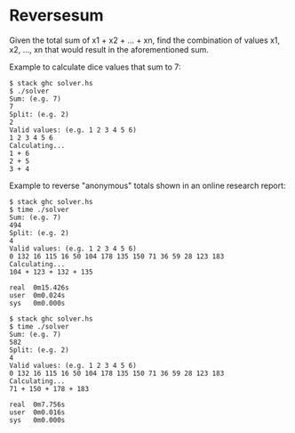 # Reversesum

Given the total sum of x1 + x2 + ... + xn, find the combination of values x1, x2, ..., xn that would result in the aforementioned sum.

Example to calculate dice values that sum to 7:

```
$ stack ghc solver.hs
$ ./solver
Sum: (e.g. 7)
7
Split: (e.g. 2)
2
Valid values: (e.g. 1 2 3 4 5 6)
1 2 3 4 5 6
Calculating...
1 + 6
2 + 5
3 + 4
```

Example to reverse "anonymous" totals shown in an online research report:

```
$ stack ghc solver.hs
$ time ./solver
Sum: (e.g. 7)
494
Split: (e.g. 2)
4
Valid values: (e.g. 1 2 3 4 5 6)
0 132 16 115 16 50 104 178 135 150 71 36 59 28 123 183
Calculating...
104 + 123 + 132 + 135

real  0m15.426s
user  0m0.024s
sys   0m0.000s
```

```
$ stack ghc solver.hs
$ time ./solver
Sum: (e.g. 7)
582
Split: (e.g. 2)
4
Valid values: (e.g. 1 2 3 4 5 6)
0 132 16 115 16 50 104 178 135 150 71 36 59 28 123 183
Calculating...
71 + 150 + 178 + 183

real  0m7.756s
user  0m0.016s
sys   0m0.000s
```
